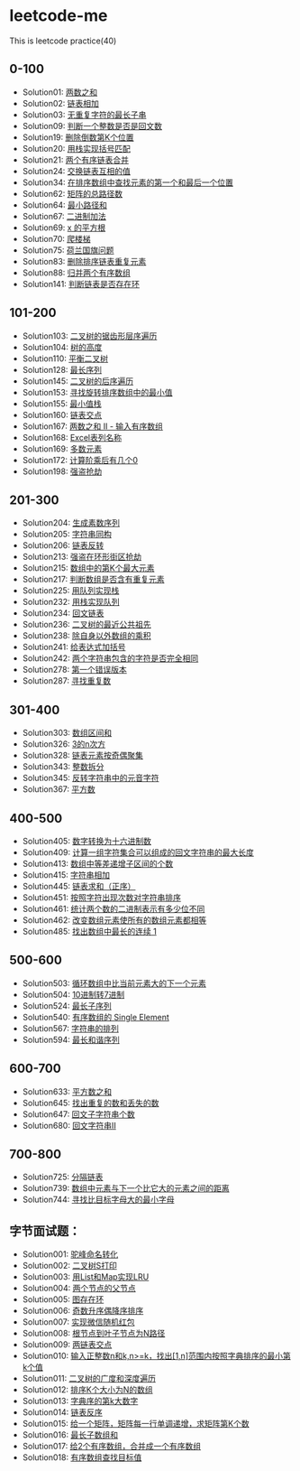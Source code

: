# leetcode-me
This is leetcode practice(40) 

## 0-100
- Solution01: [两数之和](https://leetcode-cn.com/problems/two-sum/description/)
- Solution02: [链表相加](https://leetcode-cn.com/problems/add-two-numbers/)
- Solution03: [无重复字符的最长子串](https://leetcode-cn.com/problems/longest-substring-without-repeating-characters/)
- Solution09: [判断一个整数是否是回文数](https://leetcode-cn.com/problems/palindrome-number/description/)
- Solution19: [删除倒数第K个位置](https://leetcode-cn.com/problems/remove-nth-node-from-end-of-list)
- Solution20: [用栈实现括号匹配](https://leetcode-cn.com/problems/valid-parentheses/description/)
- Solution21: [两个有序链表合并](https://leetcode-cn.com/problems/merge-two-sorted-lists/description/)
- Solution24: [交换链表互相的值](https://leetcode-cn.com/problems/swap-nodes-in-pairs/solution/)
- Solution34: [在排序数组中查找元素的第一个和最后一个位置](https://leetcode-cn.com/problems/find-first-and-last-position-of-element-in-sorted-array/)
- Solution62: [矩阵的总路径数](https://leetcode-cn.com/problems/unique-paths/description/)
- Solution64: [最小路径和](https://leetcode-cn.com/problems/minimum-path-sum/submissions/)
- Solution67: [二进制加法](https://leetcode-cn.com/problems/add-binary/description/)
- Solution69: [x 的平方根](https://leetcode-cn.com/problems/sqrtx/solution/)
- Solution70: [爬楼梯](https://leetcode-cn.com/problems/climbing-stairs/description/)
- Solution75: [荷兰国旗问题](https://leetcode-cn.com/problems/sort-colors/description/)
- Solution83: [删除排序链表重复元素](https://leetcode-cn.com/problems/remove-duplicates-from-sorted-list)
- Solution88: [归并两个有序数组](https://leetcode-cn.com/problems/merge-sorted-array/description/)
- Solution141: [判断链表是否存在环](https://leetcode-cn.com/problems/linked-list-cycle/description/)
## 101-200
- Solution103: [二叉树的锯齿形层序遍历](https://leetcode-cn.com/problems/binary-tree-zigzag-level-order-traversal/)
- Solution104: [树的高度](https://leetcode-cn.com/problems/maximum-depth-of-binary-tree/)
- Solution110: [平衡二叉树](https://leetcode-cn.com/problems/balanced-binary-tree/)
- Solution128: [最长序列](https://leetcode-cn.com/problems/longest-consecutive-sequence/)
- Solution145: [二叉树的后序遍历](https://leetcode-cn.com/problems/binary-tree-postorder-traversal/)
- Solution153: [寻找旋转排序数组中的最小值](https://leetcode-cn.com/problems/find-minimum-in-rotated-sorted-array/)
- Solution155: [最小值栈](https://leetcode-cn.com/problems/min-stack/description/)
- Solution160: [链表交点](https://leetcode-cn.com/problems/intersection-of-two-linked-lists/description/)
- Solution167: [两数之和 II - 输入有序数组](https://leetcode-cn.com/problems/two-sum-ii-input-array-is-sorted/)
- Solution168: [Excel表列名称](https://leetcode-cn.com/problems/excel-sheet-column-title/solution/)
- Solution169: [多数元素](https://leetcode-cn.com/problems/majority-element/)
- Solution172: [计算阶乘后有几个0](https://leetcode-cn.com/problems/factorial-trailing-zeroes/solution/)
- Solution198: [强盗抢劫](https://leetcode-cn.com/problems/intersection-of-two-linked-lists/description/)

## 201-300
- Solution204: [生成素数序列](https://leetcode-cn.com/problems/count-primes/description/)
- Solution205: [字符串同构](https://leetcode-cn.com/problems/isomorphic-strings/description/)
- Solution206: [链表反转](https://leetcode-cn.com/problems/reverse-linked-list/description/)
- Solution213: [强盗在环形街区抢劫](https://leetcode-cn.com/problems/house-robber-ii/solution/)
- Solution215: [数组中的第K个最大元素](https://leetcode-cn.com/problems/kth-largest-element-in-an-array/description/)
- Solution217: [判断数组是否含有重复元素](https://leetcode-cn.com/problems/contains-duplicate/)
- Solution225: [用队列实现栈](https://leetcode-cn.com/problems/implement-stack-using-queues/description/)
- Solution232: [用栈实现队列](https://leetcode-cn.com/problems/implement-queue-using-stacks/description/)
- Solution234: [回文链表](https://leetcode-cn.com/problems/palindrome-linked-list/description/)
- Solution236: [二叉树的最近公共祖先](https://leetcode-cn.com/problems/lowest-common-ancestor-of-a-binary-tree/)
- Solution238: [除自身以外数组的乘积](https://leetcode-cn.com/problems/product-of-array-except-self/)
- Solution241: [给表达式加括号](https://leetcode-cn.com/problems/different-ways-to-add-parentheses/description/)
- Solution242: [两个字符串包含的字符是否完全相同](https://leetcode-cn.com/problems/valid-anagram/description/)
- Solution278: [第一个错误版本](https://leetcode-cn.com/problems/first-bad-version/description/)
- Solution287: [寻找重复数](https://leetcode-cn.com/problems/find-the-duplicate-number/description/)

## 301-400
- Solution303: [数组区间和](https://leetcode-cn.com/problems/range-sum-query-immutable/description/)
- Solution326: [3的n次方](https://leetcode-cn.com/problems/power-of-three/description/)
- Solution328: [链表元素按奇偶聚集](https://leetcode-cn.com/problems/odd-even-linked-list/description/)
- Solution343: [整数拆分](https://leetcode-cn.com/problems/integer-break/description/)
- Solution345: [反转字符串中的元音字符](https://leetcode-cn.com/problems/reverse-vowels-of-a-string/description/)
- Solution367: [平方数](https://leetcode-cn.com/problems/valid-perfect-square/description/)
## 400-500

- Solution405: [数字转换为十六进制数](https://leetcode-cn.com/problems/convert-a-number-to-hexadecimal/)
- Solution409: [计算一组字符集合可以组成的回文字符串的最大长度](https://leetcode-cn.com/problems/longest-palindrome/description/)
- Solution413: [数组中等差递增子区间的个数](https://leetcode-cn.com/problems/arithmetic-slices/description/)
- Solution415: [字符串相加](https://leetcode-cn.com/problems/add-strings/description/)
- Solution445: [链表求和（正序）](https://leetcode-cn.com/problems/add-two-numbers-ii/description/)
- Solution451: [按照字符出现次数对字符串排序](https://leetcode-cn.com/problems/sort-characters-by-frequency/description/)
- Solution461: [统计两个数的二进制表示有多少位不同](https://leetcode-cn.com/problems/hamming-distance/)
- Solution462: [改变数组元素使所有的数组元素都相等](https://leetcode-cn.com/problems/minimum-moves-to-equal-array-elements-ii/)
- Solution485: [找出数组中最长的连续 1](https://leetcode-cn.com/problems/max-consecutive-ones/description/)

## 500-600
- Solution503: [循环数组中比当前元素大的下一个元素](https://leetcode-cn.com/problems/next-greater-element-ii/)
- Solution504: [10进制转7进制](https://leetcode-cn.com/problems/base-7/description/)
- Solution524: [最长子序列](https://leetcode-cn.com/problems/longest-word-in-dictionary-through-deleting/description/)
- Solution540: [有序数组的 Single Element](https://leetcode-cn.com/problems/single-element-in-a-sorted-array/description/)
- Solution567: [字符串的排列](https://leetcode-cn.com/problems/permutation-in-string/)
- Solution594: [最长和谐序列](https://leetcode-cn.com/problems/longest-harmonious-subsequence/description/)

## 600-700

- Solution633: [平方数之和](https://leetcode-cn.com/problems/sum-of-square-numbers/description/)
- Solution645: [找出重复的数和丢失的数](https://leetcode-cn.com/problems/set-mismatch/description/)
- Solution647: [回文子字符串个数](https://leetcode-cn.com/problems/palindromic-substrings/description/)
- Solution680: [回文字符串II](https://leetcode-cn.com/problems/valid-palindrome-ii/description)

## 700-800

- Solution725: [分隔链表](https://leetcode-cn.com/problems/split-linked-list-in-parts/description/)
- Solution739: [数组中元素与下一个比它大的元素之间的距离](https://leetcode-cn.com/problems/daily-temperatures/description/)
- Solution744: [寻找比目标字母大的最小字母](https://leetcode-cn.com/problems/find-smallest-letter-greater-than-target/)


## 字节面试题：

- Solution001: [驼峰命名转化]()
- Solution002: [二叉树S打印]()
- Solution003: [用List和Map实现LRU]()
- Solution004: [两个节点的父节点]()
- Solution005: [图存在环]()
- Solution006: [奇数升序偶降序排序]()
- Solution007: [实现微信随机红包]()
- Solution008: [根节点到叶子节点为N路径]()
- Solution009: [两链表交点]()
- Solution010: [输入正整数n和k,n>=k，找出[1,n]范围内按照字典排序的最小第k个值]()
- Solution011: [二叉树的广度和深度遍历]()
- Solution012: [排序K个大小为N的数组]()
- Solution013: [字典序的第k大数字]()
- Solution014: [链表反序]()
- Solution015: [给一个矩阵，矩阵每一行单调递增，求矩阵第K个数]()
- Solution016: [最长子数组和]()
- Solution017: [给2个有序数组，合并成一个有序数组]()
- Solution018: [有序数组查找目标值]()
